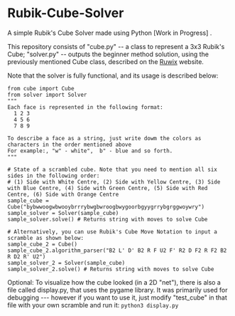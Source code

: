 # Rubik-Cube-Solver

A simple Rubik's Cube Solver made using Python [Work in Progress] . 

This repository consists of "cube.py" -- a class to represent a 3x3 Rubik's Cube; "solver.py" -- outputs the beginner method solution, using the previously mentioned Cube class, described on the <a href='https://ruwix.com/the-rubiks-cube/how-to-solve-the-rubiks-cube-beginners-method/'>Ruwix</a> website.

Note that the solver is fully functional, and its usage is described below:

```
from cube import Cube
from solver import Solver
"""
Each face is represented in the following format:
  1 2 3
  4 5 6
  7 8 9

To describe a face as a string, just write dowm the colors as characters in the order mentioned above
For example:, "w" - white",  b" - blue and so forth.
"""
  
# State of a scrambled cube. Note that you need to mention all six sides in the following order: 
# (1) Side with White Centre, (2) Side with Yellow Centre, (3) Side with Blue Centre, (4) Side with Green Centre, (5) Side with Red Centre, (6) Side with Orange Centre
sample_cube = Cube("bybwwoogwbwooybrrrybwgbwroogbwygoorbgyygrrybgrggwoywry")
sample_solver = Solver(sample_cube)
sample_solver.solve() # Returns string with moves to solve Cube 

# Alternatively, you can use Rubik's Cube Move Notation to input a scramble as shown below: 
sample_cube_2 = Cube()
sample_cube_2.algorithm_parser("B2 L' D' B2 R F U2 F' R2 D F2 R F2 B2 R D2 R' U2")
sample_solver_2 = Solver(sample_cube)
sample_solver_2.solve() # Returns string with moves to solve Cube 
```

Optional:
To visualize how the cube looked (in a 2D "net"), there is also a file called display.py, that uses the pygame library. It was primarily used for debugging --- however if you want to use it, just modify "test_cube" in that file with your own scramble and run it: ```python3 display.py```

